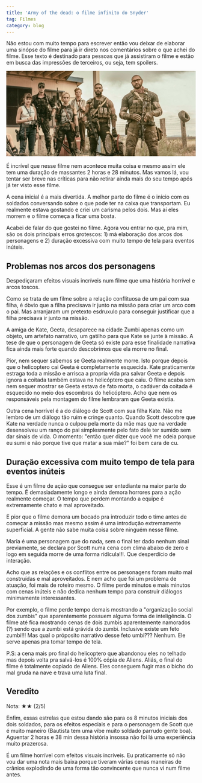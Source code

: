 ```yaml
---
title: 'Army of the dead: o filme infinito do Snyder'
tag: Filmes
category: blog
---
```


Não estou com muito tempo para escrever então vou deixar de elaborar uma sinópse do filme para já ir direto nos comentários sobre o que achei do filme. Esse texto é destinado para pessoas que já assistiram o filme e estão em busca das impressões de terceiros, ou seja, tem spoilers.

![Army of the dead](/assets/2021/army.jpeg)

É incrível que nesse filme nem acontece muita coisa e mesmo assim ele tem uma duração de massantes 2 horas e 28 minutos. Mas vamos lá, vou tentar ser breve nas críticas para não retirar ainda mais do seu tempo após já ter visto esse filme.

A cena inicial é a mais divertida. A melhor parte do filme é o início com os soldados conversando sobre o que pode ter na caixa que transportam. Eu realmente estava gostando e criei um carisma pelos dois. Mas aí eles morrem e o filme começa a ficar uma bosta.

Acabei de falar do que gostei no filme. Agora vou entrar no que, pra mim, são os dois principais erros grotescos: 1) má elaboração dos arcos dos personagens e 2) duração excessiva com muito tempo de tela para eventos inúteis.

## Problemas nos arcos dos personagens

Despediçaram efeitos visuais incríveis num filme que uma história horrível e arcos toscos.

Como se trata de um filme sobre a relação conflituosa de um pai com sua filha, é óbvio que a filha precisava ir junto na missão para criar um arco com o pai. Mas arranjaram um pretexto esdruxulo para conseguir justificar que a filha precisava ir junto na missão. 

A amiga de Kate, Geeta, desaparece na cidade Zumbi apenas como um objeto, um artefato narrativo, um gatilho para que Kate se junte à missão. A tese de que o personagem de Geeta só existe para esse finalidade narrativa fica ainda mais forte quando descobrimos que ela morre no final. 

Pior, nem sequer sabemos se Geeta realmente morre. Isto porque depois que o helicoptero cai Geeta é completamente esquecida. Kate praticamente estraga toda a missão e arrisca a propria vida pra salvar Geeta e depois ignora a coitada também estava no helicóptero que caiu. O filme acaba sem nem sequer mostrar se Geeta estava de fato morta, o cadáver da coitada é esquecido no meio dos escombros do helicóptero. Acho que nem os responsáveis pela montagem do filme lembraram que Geeta existia.

Outra cena horrível é a do diálogo de Scott com sua filha Kate. Não me lembro de um diálogo tão ruim e cringe quanto. Quando Scott descobre que Kate na verdade nunca o culpou pela morte da mãe mas que na verdade desensolveu um ranço do pai simplesmente pelo fato dele ter sumido sem dar sinais de vida. O momento: "então quer dizer que você me odeia porque eu sumi e não porque tive que matar a sua mãe?" foi bem cara de cu.

## Duração excessiva com muito tempo de tela para eventos inúteis

Esse é um filme de ação que consegue ser entediante na maior parte do tempo. É demasiadamente longo e ainda demora horrores para a ação realmente começar. O tempo que perdem montando a equipe é extremamente chato e mal aproveitado. 

E pior que o filme demora um bocado pra introduzir todo o time antes de começar a missão mas mesmo assim é uma introdução extremamente superficial. A gente não sabe muita coisa sobre ninguém nesse filme.

Maria é uma personagem que do nada, sem o final ter dado nenhum sinal previamente, se declara por Scott numa cena com clima abaixo de zero e logo em seguida morre de uma forma ridícula!!!. Que desperdício de interação. 

Acho que as relações e os conflitos entre os personagens foram muito mal construídas e mal aproveitados. E nem acho que foi um problema de atuação, foi mais de roteiro mesmo. O filme perde minutos e mais minutos com cenas inúteis e não dedica nenhum tempo para construir diálogos minimamente interessantes.

Por exemplo, o filme perde tempo demais mostrando a "organização social dos zumbis" que aparentemente possuem alguma forma de inteligência. O filme até fica mostrando cenas de dois zumbis aparentemente namorados (?) sendo que a zumbi está grávida do zumbi. Inclusive existe um feto zumbi!!! Mas qual o próposito narrativo desse feto umbi??? Nenhum. Ele serve apenas pra tomar tempo de tela.

P.S: a cena mais pro final do helicoptero que abandonou eles no telhado mas depois volta pra salvá-los é 100% cópia de Aliens. Aliás, o final do filme é totalmente copiado de Aliens. Eles conseguem fugir mas o bicho do mal gruda na nave e trava uma luta final.

## Veredito 

Nota: ★★ (2/5)

Enfim, essas estrelas que estou dando são para os 8 minutos iniciais dos dois soldados, para os efeitos especiais e para o personagem de Scott que é muito maneiro (Bautista tem uma vibe muito soldado parrudo gente boa). Aguentar 2 horas e 38 min dessa história insossa não foi lá uma experiência muito prazerosa.

É um filme horrível com efeitos visuais incríveis. Eu praticamente só não vou dar uma nota mais baixa porque tiveram várias cenas maneiras de crânios explodindo de uma forma tão convincente que nunca vi num filme antes.